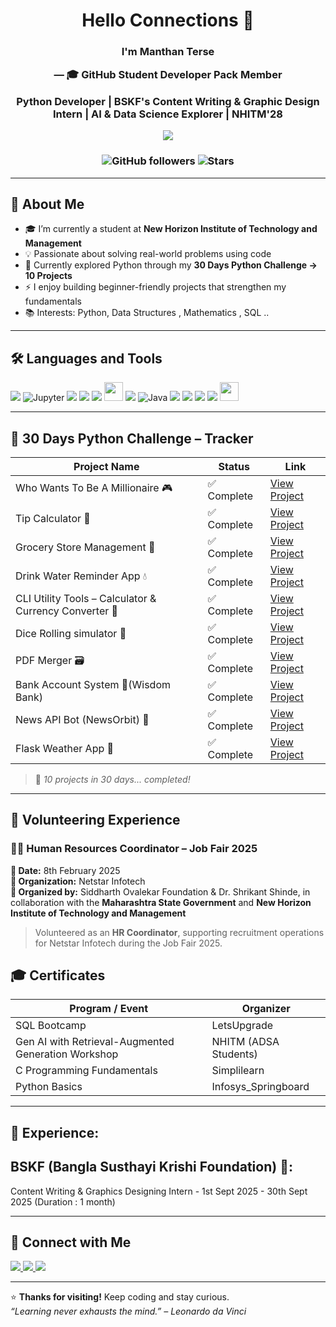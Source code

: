 <h1 align="center">Hello Connections 👋</h1>
<h3 align="center">I'm Manthan Terse 
  
  — 🎓 GitHub Student Developer Pack Member  
 
   Python Developer | BSKF's Content Writing & Graphic Design Intern | AI & Data Science Explorer | NHITM'28 
  
  </h3>
<p align="center">
  <img src="https://readme-typing-svg.herokuapp.com?font=Fira+Code&pause=1000&center=true&vCenter=true&multiline=true&width=600&lines=Welcome+to+my+GitHub+Profile!">
</p>

<h3 align="center">
  
![GitHub followers](https://img.shields.io/github/followers/ManthanTerse?style=social)
![Stars](https://img.shields.io/github/stars/ManthanTerse?style=social)  
</h3>

---

## 🚀 About Me

- 🎓 I’m currently a student at **New Horizon Institute of Technology and Management**
- 💡 Passionate about solving real-world problems using code
- 🐍 Currently explored Python through my **30 Days Python Challenge → 10 Projects**
- ⚡ I enjoy building beginner-friendly projects that strengthen my fundamentals
- 📚 Interests: Python, Data Structures , Mathematics , SQL ..

---

## 🛠️ Languages and Tools

<p>
  <img src="https://img.shields.io/badge/Python-3776AB?style=for-the-badge&logo=python&logoColor=green" />
  <img src="https://img.shields.io/badge/Jupyter-F37626?style=for-the-badge&logo=jupyter&logoColor=white" alt="Jupyter"/> 
  <img src="https://img.shields.io/badge/Numpy-013243?style=for-the-badge&logo=numpy&logoColor=white" />
  <img src="https://img.shields.io/badge/Pandas-150458?style=for-the-badge&logo=pandas&logoColor=white" />
  <img src="https://img.shields.io/badge/Matplotlib-11557C?style=for-the-badge&logo=matplotlib&logoColor=white" />
  <img src="https://img.shields.io/badge/Flask-000000?style=for-the-badge&logo=flask&logoColor=white" height="30"/>
  <img src="https://img.shields.io/badge/C-00599C?style=for-the-badge&logo=c&logoColor=white" />
  <img src="https://img.shields.io/badge/Java-ED8B00?style=for-the-badge&logo=java&logoColor=white" alt="Java" />
  <img src="https://img.shields.io/badge/MySQL-4479A1?style=for-the-badge&logo=mysql&logoColor=white" />
  <img src="https://img.shields.io/badge/HTML5-E34F26?style=for-the-badge&logo=html5&logoColor=white" />
  <img src="https://img.shields.io/badge/CSS3-1572B6?style=for-the-badge&logo=css3&logoColor=white" />
  <img src="https://img.shields.io/badge/Bootstrap-7952B3?style=for-the-badge&logo=bootstrap&logoColor=white" />
  <img src="https://img.shields.io/badge/VSCode-007ACC?style=for-the-badge&logo=visual-studio-code&logoColor=white" height="30"/>

</p>

---

## 🐍 30 Days Python Challenge – Tracker

| Project Name                            | Status     | Link                                           |
|----------------------------------------|------------|------------------------------------------------|
| Who Wants To Be A Millionaire 🎮        | ✅ Complete | [View Project](https://github.com/ManthanTerse/Who_Wants_To_Be_A_Millionare) |
| Tip Calculator 💸                       | ✅ Complete | [View Project](https://github.com/ManthanTerse/Tip_Calculator) |
| Grocery Store Management 🛒            | ✅ Complete | [View Project](https://github.com/manthanterse/grocery-store-management) |
| Drink Water Reminder App  :droplet:   | ✅ Complete | [View Project](https://github.com/manthanterse/Drink-Water-Reminder-App) |
| CLI Utility Tools – Calculator & Currency Converter 🚀  | ✅ Complete | [View Project](https://github.com/ManthanTerse/CLI-Python-Tools) |
| Dice Rolling simulator 🎲   | ✅ Complete | [View Project](https://github.com/ManthanTerse/Dice_Rolling_Simulator) |
| PDF Merger 🗃️ | ✅ Complete | [View Project](https://github.com/ManthanTerse/PDF_Merger) |
| Bank Account System 🏦(Wisdom Bank) | ✅ Complete | [View Project](https://github.com/ManthanTerse/Bank_Account_System) |
| News API Bot (NewsOrbit) 📰 | ✅ Complete | [View Project](https://github.com/ManthanTerse/News_API) |
| Flask Weather App 📰 | ✅ Complete | [View Project](https://github.com/ManthanTerse/Flask_Weather_AppI) |

> 🔔 *10 projects in 30 days... completed!*

---

## 🤝 Volunteering Experience

### 🧑‍💼 Human Resources Coordinator – Job Fair 2025  
**📅 Date:** 8th February 2025  
**🏢 Organization:** Netstar Infotech  
**📍 Organized by:** Siddharth Ovalekar Foundation & Dr. Shrikant Shinde, in collaboration with the **Maharashtra State Government** and **New Horizon Institute of Technology and Management**
> Volunteered as an **HR Coordinator**, supporting recruitment operations for Netstar Infotech during the Job Fair 2025.  


## 🎓 Certificates

| Program / Event                                         | Organizer                                           | 
|---------------------------------------------------------|-----------------------------------------------------|
| SQL Bootcamp                                            | LetsUpgrade                                         | 
| Gen AI with Retrieval-Augmented Generation Workshop     | NHITM (ADSA Students)                           |
| C Programming Fundamentals                              | Simplilearn                                         | 
| Python Basics                                           | Infosys_Springboard                                 | 


---

## 🧪 Experience:

 <h2>BSKF (Bangla Susthayi Krishi Foundation) 🌾:</h2>
  Content Writing & Graphics Designing Intern - 1st Sept 2025 - 30th Sept 2025 (Duration : 1 month)

---

## 💼 Connect with Me

<a href="https://www.linkedin.com/in/manthanterse/">
  <img src="https://img.shields.io/badge/LinkedIn-blue?style=for-the-badge&logo=linkedin" />
</a>
<a href="mailto:tersemanthan2006@gmail.com">
  <img src="https://img.shields.io/badge/Gmail-red?style=for-the-badge&logo=gmail&logoColor=white" />
</a>
<a href="https://leetcode.com/u/manthan_terse/">
  <img src="https://img.shields.io/badge/LeetCode-orange?style=for-the-badge&logo=leetcode&logoColor=white" />
</a>

---

⭐ **Thanks for visiting!** Keep coding and stay curious.  
_“Learning never exhausts the mind.” – Leonardo da Vinci_

